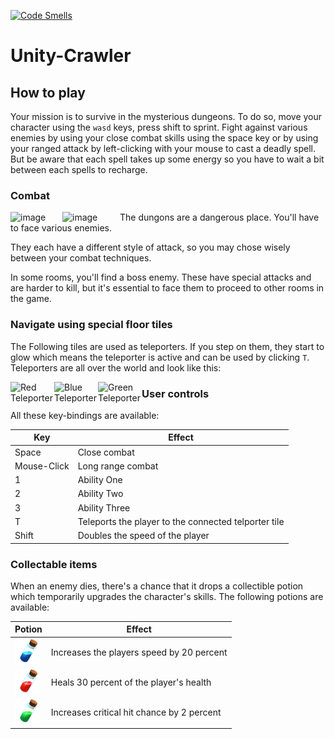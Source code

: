 [![Code Smells](https://sonarqube.luk4s.dev/api/project_badges/measure?project=zhaw-it19tb-win_unity-crawler_AYAFv6FGpQ2_0yxRU-Fu&metric=code_smells&token=3e51bf3c88d913644b5f4ecdfb4b6457266680b4)](https://sonarqube.luk4s.dev/dashboard?id=zhaw-it19tb-win_unity-crawler_AYAFv6FGpQ2_0yxRU-Fu)

# Unity-Crawler

## How to play

Your mission is to survive in the mysterious dungeons. To do so, move your character using the `wasd` keys, press shift to sprint. Fight against various enemies by using your close combat skills using the space key or by using your ranged attack by left-clicking with your mouse to cast a deadly spell. But be aware that each spell takes up some energy so you have to wait a bit between each spells to recharge.

### Combat

<img width="83" align="left" alt="image" src="https://user-images.githubusercontent.com/8350985/169712406-f50efed1-cb26-4cca-ab54-a70e36c0ca6d.png">
<img width="92" align="left" alt="image" src="https://user-images.githubusercontent.com/8350985/169712417-3debda17-ce23-456c-962c-8c77a6e4d822.png">

The dungons are a dangerous place. You'll have to face various enemies. 

They each have a different style of attack, so you may chose wisely between your combat techniques.

In some rooms, you'll find a boss enemy. These have special attacks and are harder to kill, but it's essential to face them to proceed to other rooms in the game.

### Navigate using special floor tiles

The Following tiles are used as teleporters. If you step on them, they start to glow which means the teleporter is active and can be used by clicking `T`. Teleporters are all over the world and look like this:

<img alt="Red Teleporter" src="Assets\Assets_DevilsWorkShop\Low_Poly_Pixel_2D_Blocks_DevilsWorkShop_v04\Textures\assets_1024x1024\isometric_0037.png" width="70" style="float: left">
<img alt="Blue Teleporter" src="Assets\Assets_DevilsWorkShop\Low_Poly_Pixel_2D_Blocks_DevilsWorkShop_v04\Textures\assets_1024x1024\isometric_0040.png" width="70" style="float: left">
<img alt="Green Teleporter" src="Assets\Assets_DevilsWorkShop\Low_Poly_Pixel_2D_Blocks_DevilsWorkShop_v04\Textures\assets_1024x1024\isometric_0042.png" width="70" style="float: left">

### User controls

All these key-bindings are available:

|Key        | Effect                                                |
|---        |---                                                    |
|Space      | Close combat                                          |
|Mouse-Click| Long range combat                                     |
|1          | Ability One                                           |
|2          | Ability Two                                           |
|3          | Ability Three                                         |
|T          | Teleports the player to the connected telporter tile  |
|Shift      | Doubles the speed of the player                       |

### Collectable items

When an enemy dies, there's a chance that it drops a collectible potion which temporarily upgrades the character's skills.
The following potions are available:

| Potion  	| Effect  	| 
|---	    |---	    |
|<img alt="Blue Potion" src="Assets\Resources\pot1blue.png" width="40"> | Increases the players speed by 20 percent  	|
|<img alt="Red Potion" src="Assets\Resources\pot1red.png" width="40"> | Heals 30 percent of the player's health  	|
|<img alt="Green Potion" src="Assets\Resources\pot1green.png" width="40"> | Increases critical hit chance by 2 percent |

